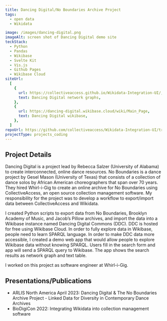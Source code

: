 ```yaml
---
title: Dancing Digital/No Boundaries Archive Project
tags:
  - open data
  - Wikidata

image: /images/dancing-digital.png
imageAlt: screen shot of Dancing Digital demo site
teckStack:
  - Python
  - Pandas
  - Wikibase
  - Svelte Kit
  - Vis.js
  - Github Pages
  - Wikibase Cloud
siteUrl:
  [
    {
      url: https://collectiveaccess.github.io/Wikidata-Integration-UI/,
      text: Dancing Digital network graphs,
    },
    {
      url: https://dancing-digital.wikibase.cloud/wiki/Main_Page,
      text: Dancing Digital wikibase,
    },
  ]
repoUrl: https://github.com/collectiveaccess/Wikidata-Integration-UI/tree/main
projectType: projects_coding
---
```


## Project Details

Dancing Digital is a project lead by Rebecca Salzer (University of Alabama) to create interconnected, online dance resources. No Boundaries is a dance project by Gesel Mason (University of Texas) that consists of a collection of dance solos by African American choreographers that span over 70 years. They hired Whirl-i-Gig to create an online archive for No Boundaries using CollectiveAccess, an open source collection management software. My responsibility for the project was to develop a workflow to export/import data between CollectiveAccess and Wikidata.

I created Python scripts to export data from No Boundaries, Brooklyn Academy of Music, and Jacob’s Pillow archives, and import the data into a Wikibase instance named Dancing Digital Commons (DDC). DDC is hosted for free using Wikibase Cloud. In order to fully explore data in Wikibase, people need to learn SPARQL language. In order to make DDC data more accessible, I created a demo web app that would allow people to explore Wikibase data without knowing SPARQL. Users fill in the search form and app will send a SPARQL query to Wikibase. The app shows the search results as network graph and text table.

I worked on this project as software engineer at Whirl-i-Gig.

## Presentations/Publications

- ARLIS North America April 2023: Dancing Digital & The No Boundaries Archive Project - Linked Data for Diversity in Contemporary Dance Archives
- BioDigiCon 2022: Integrating Wikidata into collection management software
